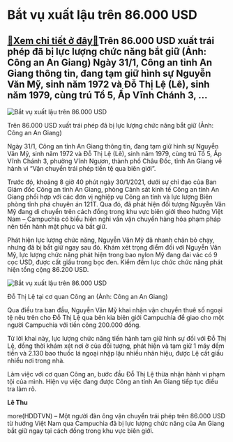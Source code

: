 Bắt vụ xuất lậu trên 86.000 USD
===============================

[:gift:Xem chi tiết ở đây:gift:](https://hddtvn.com/bat-vu-xuat-lau-tren-86-000-usd/)Trên 86.000 USD xuất trái phép đã bị lực lượng chức năng bắt giữ (Ảnh: Công an An Giang) Ngày 31/1, Công an tỉnh An Giang thông tin, đang tạm giữ hình sự Nguyễn Văn Mỹ, sinh năm 1972 và Đỗ Thị Lệ (Lê), sinh năm 1979, cùng trú Tổ 5, Ấp Vĩnh Chánh 3, …
----------------------------------------------------------------------------------------------------------------------------------------------------------------------------------------------------------------------------------------------------------





![Bắt vụ xuất lậu trên 86.000 USD](https://hddtvn.com/wp-content/uploads/2021/02/33816549.jpg "Bắt vụ xuất lậu trên 86.000 USD")


Trên 86.000 USD xuất trái phép đã bị lực lượng chức năng bắt giữ (Ảnh: Công an An Giang)



Ngày 31/1, Công an tỉnh An Giang thông tin, đang tạm giữ hình sự Nguyễn Văn Mỹ, sinh năm 1972 và Đỗ Thị Lệ (Lê), sinh năm 1979, cùng trú Tổ 5, Ấp Vĩnh Chánh 3, phường Vĩnh Ngươn, thành phố Châu Đốc, tỉnh An Giang về hành vi “Vận chuyển trái phép tiền tệ qua biên giới”.


Trước đó, khoảng 8 giờ 40 phút ngày 30/1/2021, dưới sự chỉ đạo của Ban Giám đốc Công an tỉnh An Giang, phòng Cảnh sát kinh tế Công an tỉnh An Giang phối hợp với các đơn vị nghiệp vụ Công an tỉnh và lực lượng Biên phòng tỉnh phá chuyên án 121T. Qua đó, đã phát hiện đối tượng Nguyễn Văn Mỹ đang di chuyển trên cách đồng trong khu vực biên giới theo hướng Việt Nam – Campuchia có biểu hiện nghi vấn vận chuyển hàng hóa phạm pháp nên tiến hành mật phục và bắt giữ.


Phát hiện lực lượng chức năng, Nguyễn Văn Mỹ đã nhanh chân bỏ chạy, nhưng đã bị bắt giữ ngay sau đó. Khám xét trọng điểm đối với Nguyễn Văn Mỹ, lực lượng chức năng phát hiện trong bao nylon Mỹ đang đai vác có 9 cọc USD, được cất giấu trong bọc đen. Kiểm đếm lực chức chức năng phát hiện tổng cộng 86.200 USD.





![Bắt vụ xuất lậu trên 86.000 USD](https://hddtvn.com/wp-content/uploads/2021/02/89298187.jpg "Bắt vụ xuất lậu trên 86.000 USD")


Đỗ Thị Lệ tại cơ quan Công an (Ảnh: Công an An Giang)



Qua điều tra ban đầu, Nguyễn Văn Mỹ khai nhận vận chuyển thuê số ngoại tệ nêu trên cho Đỗ Thị Lệ qua bên kia biên giới Campuchia để giao cho một người Campuchia với tiền công 200.000 đồng.


Từ lời khai này, lực lượng chức năng tiến hành tạm giữ hình sự đối với Đỗ Thị Lệ, đồng thời khám xét nơi ở của đối tượng, phát hiện và tạm giữ 1 máy đếm tiền và 2.130 bao thuốc lá ngoại nhập lậu nhiều nhãn hiệu, được Lệ cất giấu nhiều nơi trong nhà.


Làm việc với cơ quan Công an, bước đầu Đỗ Thị Lệ thừa nhận hành vi phạm tội của mình. Hiện vụ việc đang được Công an tỉnh An Giang tiếp tục điều tra làm rõ.




**Lê Thu**



more(HDDTVN) – Một người đàn ông vận chuyển trái phép trên 86.000 USD từ hướng Việt Nam qua Campuchia đã bị lực lượng chức năng của An Giang bắt giữ ngay tại cách đồng trong khu vực biên giới.

